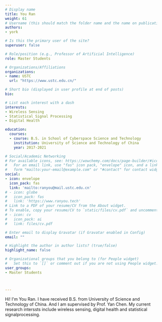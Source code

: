 ```yaml
---
# Display name
title: You Ran
weight: 61 
# Username (this should match the folder name and the name on publications)
authors:
- york

# Is this the primary user of the site?
superuser: false

# Role/position (e.g., Professor of Artificial Intelligence)
role: Master Students

# Organizations/Affiliations
organizations:
- name: USTC
  url: "https://www.ustc.edu.cn/"

# Short bio (displayed in user profile at end of posts)
bio: 

# List each interest with a dash
interests:
- Wireless Sensing
- Statistical Signal Processing
- Digital Health

education:
  courses:
  - course: B.S. in School of Cyberspace Science and Technology
    institution: University of Science and Technology of China
    year: 2017-2021

# Social/Academic Networking
# For available icons, see: https://wowchemy.com/docs/page-builder/#icons
#   For an email link, use "fas" icon pack, "envelope" icon, and a link in the
#   form "mailto:your-email@example.com" or "#contact" for contact widget.
social:
- icon: envelope
  icon_pack: fas
  link: 'mailto:ranyou@mail.ustc.edu.cn'
# - icon: globe
#   icon_pack: fas
#   link: 'https://www.ranyou.tech'
# Link to a PDF of your resume/CV from the About widget.
# To enable, copy your resume/CV to `static/files/cv.pdf` and uncomment the lines below.
# - icon: cv
#   icon_pack: ai
#   link: files/cv.pdf

# Enter email to display Gravatar (if Gravatar enabled in Config)
email: ""

# Highlight the author in author lists? (true/false)
highlight_name: false

# Organizational groups that you belong to (for People widget)
#   Set this to `[]` or comment out if you are not using People widget.
user_groups:
- Master Students



---
```


Hi! I'm You Ran. I have received B.S. from University of Science and Technology of China. And I am supervised by Prof. Yan Chen. My current research interssts include wireless sensing, digital health and statistical signalprocessing.

